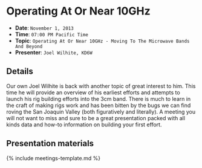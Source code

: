 # Operating At Or Near 10GHz

* **Date**: `November 1, 2013`
* **Time**: `07:00 PM Pacific Time`
* **Topic**: `Operating At Or Near 10GHz - Moving To The Microwave Bands And Beyond`
* **Presenter**: `Joel Wilhite, KD6W`

## Details

Our own Joel Wilhite is back with another topic of great interest to him. This time he will provide an overview of his earliest efforts and attempts to launch his rig building efforts into the 3cm band. There is much to learn in the craft of making rigs work and has been bitten by the bugs we can find roving the San Joaquin Valley (both figuratively and literally). A meeting you will not want to miss and sure to be a great presentation packed with all kinds data and how-to information on building your first effort.



## Presentation materials

{% include meetings-template.md %}

